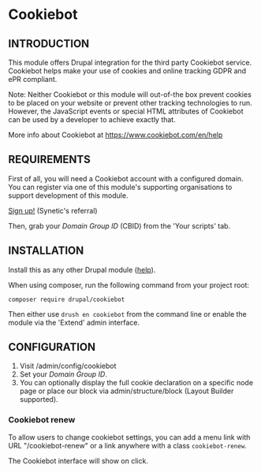 Cookiebot
=========

## INTRODUCTION

This module offers Drupal integration for the third party Cookiebot service.
Cookiebot helps make your use of cookies and online tracking GDPR and ePR
compliant.

Note: Neither Cookiebot or this module will out-of-the box prevent cookies to be
placed on your website or prevent other tracking technologies to run. However,
the JavaScript events or special HTML attributes of Cookiebot can be used by a
developer to achieve exactly that.

More info about Cookiebot at https://www.cookiebot.com/en/help

## REQUIREMENTS

First of all, you will need a Cookiebot account with a configured domain.
You can register via one of this module's supporting organisations to support
development of this module.

[Sign up!](https://manage.cookiebot.com/goto/signup?rid=0N85W)
(Synetic's referral)

Then, grab your _Domain Group ID_ (CBID) from the 'Your scripts' tab.

## INSTALLATION

Install this as any other Drupal module
([help](https://www.drupal.org/docs/8/extending-drupal-8/installing-drupal-8-modules)).

When using composer, run the following command from your project root:

`composer require drupal/cookiebot`

Then either use `drush en cookiebot` from the command line or enable the module
via the 'Extend' admin interface.

## CONFIGURATION

1. Visit /admin/config/cookiebot
1. Set your _Domain Group ID_.
1. You can optionally display the full cookie declaration on a specific node
   page or place our block via admin/structure/block (Layout Builder supported).

### Cookiebot renew

To allow users to change cookiebot settings, you can add a menu link with
URL "/cookiebot-renew" or a link anywhere with a class `cookiebot-renew`.

The Cookiebot interface will show on click.
